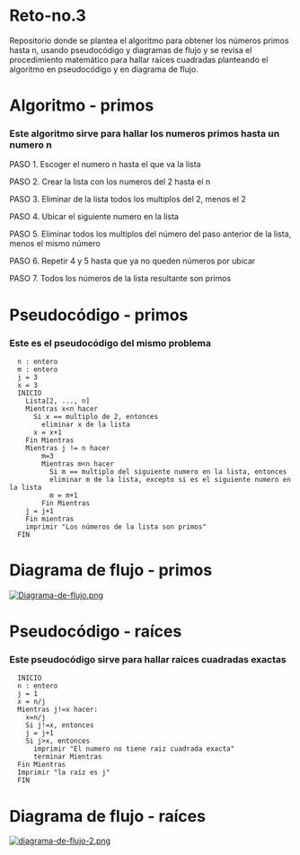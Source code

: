 # Reto-no.3
Repositorio donde se plantea el algoritmo para obtener los números primos hasta n, usando pseudocódigo y diagramas de flujo y se revisa el procedimiento matemático para hallar raíces cuadradas planteando el algoritmo en pseudocódigo y en diagrama de flujo.

# Algoritmo - primos

### Este algoritmo sirve para hallar los numeros primos hasta un numero n

PASO 1. Escoger el numero n hasta el que va la lista

PASO 2. Crear la lista con los numeros del 2 hasta el n

PASO 3. Eliminar de la lista todos los multiplos del 2, menos el 2

PASO 4. Ubicar el siguiente numero en la lista

PASO 5. Eliminar todos los multiplos del número del paso anterior de la lista, menos el mismo número

PASO 6. Repetir 4 y 5 hasta que ya no queden números por ubicar

PASO 7. Todos los números de la lista resultante son primos

# Pseudocódigo - primos

### Este es el pseudocódigo del mismo problema

```pseudocode
  n : entero
  m : entero
  j = 3
  x = 3
  INICIO
    Lista[2, ..., n]
    Mientras x<n hacer
      Si x == multiplo de 2, entonces
        eliminar x de la lista
      x = x+1
    Fin Mientras
    Mientras j != n hacer
        m=3
        Mientras m<n hacer
          Si m == multiplo del siguiente numero en la lista, entonces
          eliminar m de la lista, excepto si es el siguiente numero en la lista
          m = m+1
        Fin Mientras
    j = j+1
    Fin mientras
    imprimir "Los números de la lista son primos"
  FIN
```

# Diagrama de flujo - primos

[![Diagrama-de-flujo.png](https://i.postimg.cc/13gmytk9/Diagrama-de-flujo.png)](https://postimg.cc/JsLVq17g)

# Pseudocódigo - raíces

### Este pseudocódigo sirve para hallar raices cuadradas exactas

```pseudocode
  INICIO
  n : entero
  j = 1
  x = n/j
  Mientras j!=x hacer:
    x=n/j
    Si j!=x, entonces
    j = j+1
    Si j>x, entonces
      imprimir "El numero no tiene raiz cuadrada exacta"
      terminar Mientras
  Fin Mientras
  Imprimir "la raíz es j"
  FIN
```

# Diagrama de flujo - raíces

[![diagrama-de-flujo-2.png](https://i.postimg.cc/jq3B1zsg/diagrama-de-flujo-2.png)](https://postimg.cc/grRMXLL8)

